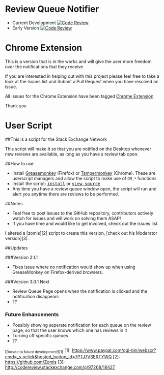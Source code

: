 # Review Queue Notifier 
- Current Development [![Code Review](http://www.zomis.net/codereview/shield/?qid=105615)](http://codereview.stackexchange.com/q/105615/18427)
- Early Version [![Code Review](http://www.zomis.net/codereview/shield/?qid=98619)](http://codereview.stackexchange.com/q/98619/18427)

# Chrome Extension

This is a version that is in the works and will give the user more freedom over the notifications that they receive

If you are interested in helping out with this project please feel free to take a look at the Issues list and Submit a Pull Request when you have resolved an issue.

All Issues for the Chrome Extension have been tagged [Chrome Extension](https://github.com/malachi26/ReviewQueueNotifier/issues?q=is%3Aopen+is%3Aissue+label%3A%22Chrome+Extension%22)

Thank you

# User Script

##This is a script for the Stack Exchange Network

This script will make it so that you are notified on the Desktop whenever new reviews are available, as long as you have a review tab open.

##How to use
- Install [Greasemonkey](http://www.greasespot.net/) (Firefox) or [Tampermonkey](http://tampermonkey.net/) (Chrome). These are userscript managers and allow the script to make use of `GM_*` functions
- Install the script: <kbd>[install](https://github.com/malachi26/ReviewQueueNotifier/raw/master/UserScript/ReviewQueueNotification.user.js)</kbd> or <kbd>[view source](https://github.com/malachi26/ReviewQueueNotifier/blob/master/UserScript/ReviewQueueNotification.user.js)</kbd>
- Any time you have a review queue window open, the script will run and alert you anytime there are reviews to be performed.

##Notes
- Feel free to post issues to the GitHub repository, contributors actively watch for issues and will work on solving them ASAP!
- If you have time and would like to get involved, check out the issues list.

I altered a [zomis][2] script to create this version, [check out his Moderator version][3].

##Updates

###Version 2.1.1

- Fixes issue where no notification would show up when using GreaseMonkey on Firefox-derived browsers.

###Version 3.0.1 Next

- Review Queue Page opens when the notification is clicked and the notification disappears
- ??

### Future Enhancements 

- Possibly showing seperate notification for each queue on the review page, so that the user knows which one has reviews in it
- Turning off specific queues
- ??


<sub>[Donate to future development!][1]</sub>
  [1]: https://www.paypal.com/cgi-bin/webscr?cmd=_s-xclick&hosted_button_id=7PTJ7V3ERTYWQ
  [2]: https://github.com/Zomis
  [3]: http://codereview.stackexchange.com/q/97268/18427
